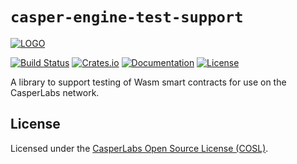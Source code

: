 # `casper-engine-test-support`

[![LOGO](../../images/CasperLabs_Logo_Horizontal_RGB.png)](https://casperlabs.io/)

[![Build Status](https://drone-auto.casperlabs.io/api/badges/CasperLabs/casper-node/status.svg?branch=master)](http://drone-auto.casperlabs.io/CasperLabs/casper-node)
[![Crates.io](https://img.shields.io/crates/v/casper-engine-test-support)](https://crates.io/crates/casper-engine-test-support)
[![Documentation](https://docs.rs/casper-engine-test-support/badge.svg)](https://docs.rs/casper-engine-test-support)
[![License](https://img.shields.io/badge/license-COSL-blue.svg)](../../LICENSE)

A library to support testing of Wasm smart contracts for use on the CasperLabs network.

## License

Licensed under the [CasperLabs Open Source License (COSL)](../../LICENSE).
